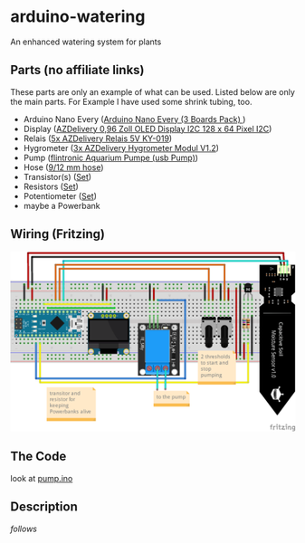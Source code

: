# arduino-watering #
 An enhanced watering system for plants

## Parts (no affiliate links) ##
 These parts are only an example of what can be used. Listed below are only the main parts. For Example I have used some shrink tubing, too.

* Arduino Nano Every ([Arduino Nano Every (3 Boards Pack) ](https://www.amazon.de/gp/product/B07YQ56B6Q/))
* Display ([AZDelivery 0,96 Zoll OLED Display I2C 128 x 64 Pixel I2C](https://www.amazon.de/gp/product/B01L9GC470/))
* Relais ([5x AZDelivery Relais 5V KY-019](https://www.amazon.de/gp/product/B07V1X2RSP/))
* Hygrometer ([3x AZDelivery Hygrometer Modul V1.2](https://www.amazon.de/gp/product/B07V2BBVQR/))
* Pump ([flintronic Aquarium Pumpe (usb Pump)](https://www.amazon.de/gp/product/B07TW39QXP/))
* Hose ([9/12 mm hose](https://www.amazon.de/gp/product/B000H6SRM0/))
* Transistor(s) ([Set](https://www.amazon.de/gp/product/B07HRKJS2W/))
* Resistors ([Set](https://www.amazon.de/gp/product/B07DGVR9J6/))
* Potentiometer ([Set](https://www.amazon.de/gp/product/B07W96SDJW/))
* maybe a Powerbank 

## Wiring (Fritzing)
![Wiring on breadboard](assets/fritzing.png "Wiring on breadboard")

## The Code
 look at [pump.ino](pump.ino)


## Description
 *follows*

